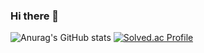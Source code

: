 ### Hi there 👋

<!--
**AshHyun/ashhyun** is a ✨ _special_ ✨ repository because its `README.md` (this file) appears on your GitHub profile.

Here are some ideas to get you started:

- 🔭 I’m currently working on ...
- 🌱 I’m currently learning ...
- 👯 I’m looking to collaborate on ...
- 🤔 I’m looking for help with ...
- 💬 Ask me about ...
- 📫 How to reach me: ...
- 😄 Pronouns: ...
- ⚡ Fun fact: ...
-->
![Anurag's GitHub stats](https://github-readme-stats.vercel.app/api?username=ashhyun&show_icons=true&theme=radical)
[![Solved.ac Profile](http://mazassumnida.wtf/api/v2/generate_badge?boj=youkind)](https://solved.ac/youkind/)

